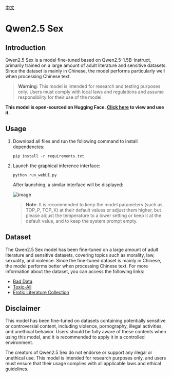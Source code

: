 [中文](README.md)

# Qwen2.5 Sex

## Introduction

Qwen2.5 Sex is a model fine-tuned based on Qwen2.5-1.5B-Instruct, primarily trained on a large amount of adult literature and sensitive datasets. Since the dataset is mainly in Chinese, the model performs particularly well when processing Chinese text.

> **Warning**: This model is intended for research and testing purposes only. Users must comply with local laws and regulations and assume responsibility for their use of the model.

**This model is open-sourced on Hugging Face. [Click here](https://huggingface.co/ystemsrx/Qwen2.5-Sex) to view and use it.**

## Usage

1. Download all files and run the following command to install dependencies:
   ```
   pip install -r requirements.txt
   ```

2. Launch the graphical inference interface:
   ```
   python run_webUI.py
   ```

   After launching, a similar interface will be displayed:

   ![image](https://github.com/user-attachments/assets/6efe7ba0-4498-40d1-9048-44e14e899e01)

   > **Note**: It is recommended to keep the model parameters (such as TOP_P, TOP_K) at their default values or adjust them higher, but please adjust the temperature to a lower setting or keep it at the default value, and to keep the system prompt empty.

## Dataset

The Qwen2.5 Sex model has been fine-tuned on a large amount of adult literature and sensitive datasets, covering topics such as morality, law, sexuality, and violence. Since the fine-tuned dataset is mainly in Chinese, the model performs better when processing Chinese text. For more information about the dataset, you can access the following links:

- [Bad Data](https://huggingface.co/datasets/ystemsrx/Bad_Data_Alpaca)
- [Toxic-All](https://huggingface.co/datasets/ystemsrx/Toxic-All)
- [Erotic Literature Collection](https://huggingface.co/datasets/ystemsrx/Erotic_Literature_Collection)

## Disclaimer

This model has been fine-tuned on datasets containing potentially sensitive or controversial content, including violence, pornography, illegal activities, and unethical behavior. Users should be fully aware of these contents when using this model, and it is recommended to apply it in a controlled environment.

The creators of Qwen2.5 Sex do not endorse or support any illegal or unethical use. This model is intended for research purposes only, and users must ensure that their usage complies with all applicable laws and ethical guidelines.
